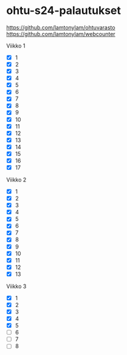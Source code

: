 # ohtu-s24-palautukset

https://github.com/lamtonylam/ohtuvarasto  
https://github.com/lamtonylam/webcounter   

Viikko 1
- [x] 1
- [x] 2
- [x] 3
- [x] 4
- [x] 5
- [x] 6
- [x] 7
- [x] 8
- [x] 9
- [x] 10
- [x] 11
- [x] 12
- [x] 13
- [x] 14
- [x] 15
- [x] 16
- [x] 17

Viikko 2
- [x] 1
- [x] 2
- [x] 3
- [x] 4
- [x] 5
- [x] 6
- [x] 7
- [x] 8
- [x] 9
- [x] 10
- [x] 11
- [x] 12
- [x] 13

Viikko 3
- [x] 1
- [x] 2
- [x] 3
- [x] 4
- [x] 5
- [ ] 6
- [ ] 7
- [ ] 8
